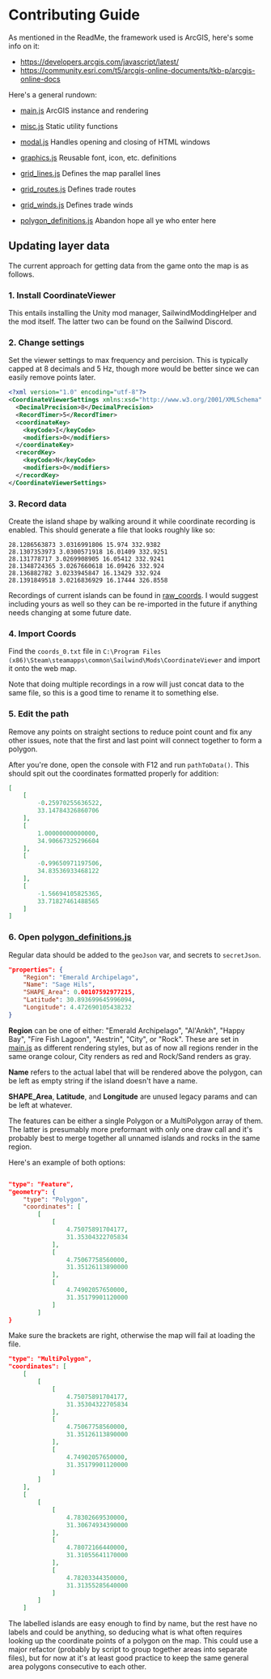 # Contributing Guide

As mentioned in the ReadMe, the framework used is ArcGIS, here's some info on it:
- https://developers.arcgis.com/javascript/latest/ 
- https://community.esri.com/t5/arcgis-online-documents/tkb-p/arcgis-online-docs

Here's a general rundown:

- [main.js](js/main.js) ArcGIS instance and rendering

- [misc.js](js/misc.js) Static utility functions

- [modal.js](js/modal.js) Handles opening and closing of HTML windows

- [graphics.js](js/graphics.js) Reusable font, icon, etc. definitions

- [grid_lines.js](js/grid_lines.js) Defines the map parallel lines

- [grid_routes.js](js/grid_routes.js) Defines trade routes

- [grid_winds.js](js/grid_winds.js) Defines trade winds

- [polygon_definitions.js](js/polygon_definitions.js) Abandon hope all ye who enter here


## Updating layer data

The current approach for getting data from the game onto the map is as follows.

### 1. Install CoordinateViewer

This entails installing the Unity mod manager, SailwindModdingHelper and the mod itself. The latter two can be found on the Sailwind Discord.

### 2. Change settings

Set the viewer settings to max frequency and percision. This is typically capped at 8 decimals and 5 Hz, though more would be better since we can easily remove points later.

```xml
<?xml version="1.0" encoding="utf-8"?>
<CoordinateViewerSettings xmlns:xsd="http://www.w3.org/2001/XMLSchema" xmlns:xsi="http://www.w3.org/2001/XMLSchema-instance">
  <DecimalPrecision>8</DecimalPrecision>
  <RecordTimer>5</RecordTimer>
  <coordinateKey>
    <keyCode>I</keyCode>
    <modifiers>0</modifiers>
  </coordinateKey>
  <recordKey>
    <keyCode>N</keyCode>
    <modifiers>0</modifiers>
  </recordKey>
</CoordinateViewerSettings>
```

### 3. Record data

Create the island shape by walking around it while coordinate recording is enabled. This should generate a file that looks roughly like so:

```
28.1286563873 3.0316991806 15.974 332.9382
28.1307353973 3.0300571918 16.01409 332.9251
28.131778717 3.0269908905 16.05412 332.9241
28.1348724365 3.0267660618 16.09426 332.924
28.136882782 3.0233945847 16.13429 332.924
28.1391849518 3.0216836929 16.17444 326.8558
```

Recordings of current islands can be found in [raw_coords](raw_coords). I would suggest including yours as well so they can be re-imported in the future if anything needs changing at some future date.

### 4. Import Coords

Find the `coords_0.txt` file in `C:\Program Files (x86)\Steam\steamapps\common\Sailwind\Mods\CoordinateViewer` and import it onto the web map. 

Note that doing multiple recordings in a row will just concat data to the same file, so this is a good time to rename it to something else.

###  5. Edit the path

Remove any points on straight sections to reduce point count and fix any other issues, note that the first and last point will connect together to form a polygon.

After you're done, open the console with F12 and run `pathToData()`. This should spit out the coordinates formatted properly for addition:

```json
[
    [
        -0.25970255636522,
        33.14784326860706
    ],
    [
        1.00000000000000,
        34.90667325296604
    ],
    [
        -0.99650971197506,
        34.83536933468122
    ],
    [
        -1.56694105825365,
        33.71827461488565
    ]
]
```

### 6. Open [polygon_definitions.js](js/polygon_definitions.js)

Regular data should be added to the `geoJson` var, and secrets to `secretJson`.

```json
"properties": {
    "Region": "Emerald Archipelago",
    "Name": "Sage Hils",
    "SHAPE_Area": 0.00107592977215,
    "Latitude": 30.893699645996094,
    "Longitude": 4.472690105438232
}
```

**Region** can be one of either: "Emerald Archipelago", "Al'Ankh", "Happy Bay", "Fire Fish Lagoon", "Aestrin", "City", or "Rock". These are set in [main.js](/js/main.js) as different rendering styles, but as of now all regions render in the same orange colour, City renders as red and Rock/Sand renders as gray.

**Name** refers to the actual label that will be rendered above the polygon, can be left as empty string if the island doesn't have a name.

**SHAPE_Area**, **Latitude**, and **Longitude** are unused legacy params and can be left at whatever.

The features can be either a single Polygon or a MultiPolygon array of them. The latter is presumably more preformant with only one draw call and it's probably best to merge together all unnamed islands and rocks in the same region.

Here's an example of both options:

```json

"type": "Feature",
"geometry": {
    "type": "Polygon",
    "coordinates": [
        [
            [
                4.75075891704177,
                31.35304322705834
            ],
            [
                4.75067758560000,
                31.35126113890000
            ],
            [
                4.74902057650000,
                31.35179901120000
            ]
        ]
}

```

Make sure the brackets are right, otherwise the map will fail at loading the file.

```json
"type": "MultiPolygon",
"coordinates": [
    [
        [
            [
                4.75075891704177,
                31.35304322705834
            ],
            [
                4.75067758560000,
                31.35126113890000
            ],
            [
                4.74902057650000,
                31.35179901120000
            ]
        ]
    ],
    [
        [
            [
                4.78302669530000,
                31.30674934390000
            ],
            [
                4.78072166440000,
                31.31055641170000
            ],
            [
                4.78203344350000,
                31.31355285640000
            ]
        ]
    ]

```

The labelled islands are easy enough to find by name, but the rest have no labels and could be anything, so deducing what is what often requires looking up the coordinate points of a polygon on the map. This could use a major refactor (probably by script to group together areas into separate files), but for now at it's at least good practice to keep the same general area polygons consecutive to each other.